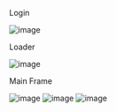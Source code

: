 Login </br>

![image](https://user-images.githubusercontent.com/82195641/200374645-40795d39-1603-4ae1-beb2-0e1c148de03c.png) </br>




Loader </br>

![image](https://user-images.githubusercontent.com/82195641/200374937-1ac4176c-130e-412b-999f-1353c4ca73ca.png) </br>




Main Frame </br>

![image](https://user-images.githubusercontent.com/82195641/200375185-18365065-d082-4292-8b9e-1813afb3e1e5.png)
![image](https://user-images.githubusercontent.com/82195641/200375299-982ff23c-1cf7-48da-a562-5f6f18ca9b4f.png)
![image](https://user-images.githubusercontent.com/82195641/200377303-751e1b37-16af-47ea-9d0a-baae89023532.png)







